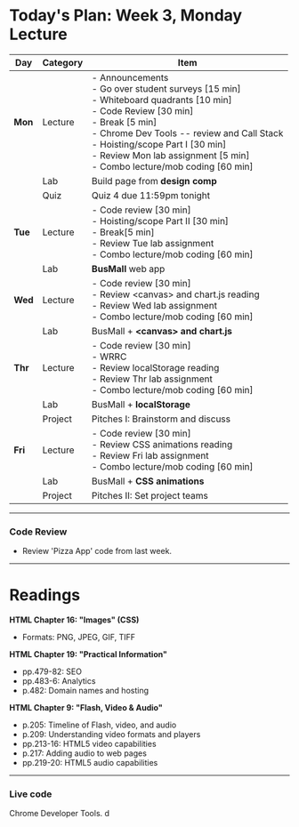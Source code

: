 # Today's Plan: Week 3, Monday Lecture

|Day|Category|Item|
|---|---|---|
|**Mon**|Lecture|- Announcements<br>- Go over student surveys [15 min]<br>- Whiteboard quadrants [10 min]<br>- Code Review [30 min]<br>- Break [5 min]<br>- Chrome Dev Tools -- review and Call Stack<br>- Hoisting/scope Part I [30 min]<br>- Review Mon lab assignment [5 min]<br>- Combo lecture/mob coding [60 min]|
|   |Lab |Build page from **design comp**|
|   |Quiz|Quiz 4 due 11:59pm tonight|
|**Tue**|Lecture|- Code review [30 min]<br>- Hoisting/scope Part II [30 min]<br>- Break[5 min]<br>- Review Tue lab assignment<br>- Combo lecture/mob coding [60 min]|
|   |Lab |**BusMall** web app|
|**Wed**|Lecture|- Code review [30 min]<br>- Review &lt;canvas&gt; and chart.js reading<br>- Review Wed lab assignment<br>- Combo lecture/mob coding [60 min]|
|   |Lab |BusMall + **&lt;canvas&gt; and chart.js**|
|**Thr**|Lecture|- Code review [30 min]<br>- WRRC<br>- Review localStorage reading<br>- Review Thr lab assignment<br>- Combo lecture/mob coding [60 min]|
|   |Lab |BusMall + **localStorage**|
|   |Project|Pitches I: Brainstorm and discuss|
|**Fri**|Lecture|- Code review [30 min]<br>- Review CSS animations reading<br>- Review Fri lab assignment<br>- Combo lecture/mob coding [60 min]|
|   |Lab |BusMall + **CSS animations**|
|   |Project|Pitches II: Set project teams|

---

### Code Review

- Review 'Pizza App' code from last week.

---

# Readings

**HTML Chapter 16: "Images" (CSS)**
- Formats: PNG, JPEG, GIF, TIFF

**HTML Chapter 19: "Practical Information"**
- pp.479-82: SEO
- pp.483-6: Analytics
- p.482: Domain names and hosting

**HTML Chapter 9: "Flash, Video & Audio"**
- p.205: Timeline of Flash, video, and audio
- p.209: Understanding video formats and players
- pp.213-16: HTML5 video capabilities
- p.217: Adding audio to web pages
- pp.219-20: HTML5 audio capabilities

---

### Live code
Chrome Developer Tools.
d
